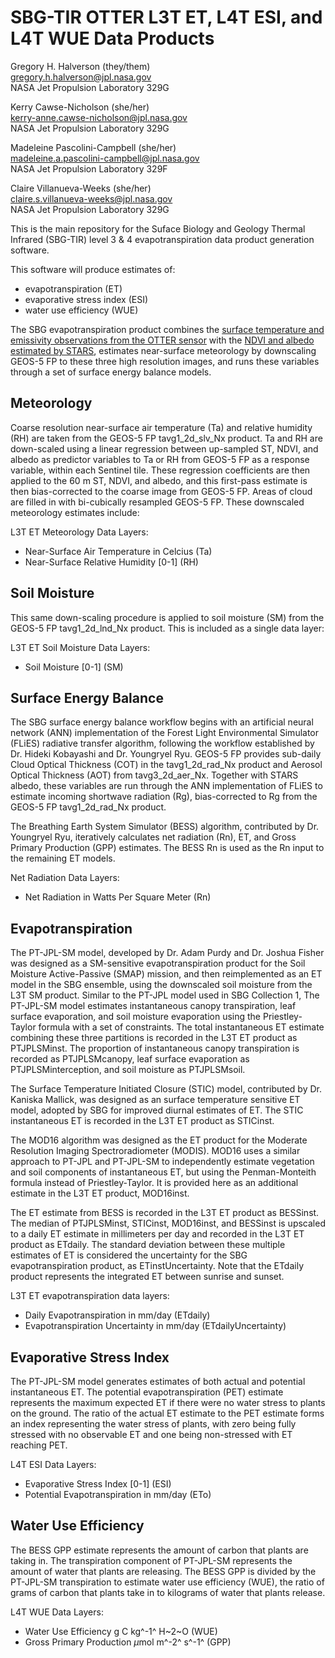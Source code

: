 # SBG-TIR OTTER L3T ET, L4T ESI, and L4T WUE Data Products

Gregory H. Halverson (they/them)<br>
[gregory.h.halverson@jpl.nasa.gov](mailto:gregory.h.halverson@jpl.nasa.gov)<br>
NASA Jet Propulsion Laboratory 329G

Kerry Cawse-Nicholson (she/her)<br>
[kerry-anne.cawse-nicholson@jpl.nasa.gov](mailto:kerry-anne.cawse-nicholson@jpl.nasa.gov)<br>
NASA Jet Propulsion Laboratory 329G

Madeleine Pascolini-Campbell (she/her)<br>
[madeleine.a.pascolini-campbell@jpl.nasa.gov](mailto:madeleine.a.pascolini-campbell@jpl.nasa.gov)<br>
NASA Jet Propulsion Laboratory 329F

Claire Villanueva-Weeks (she/her)<br>
[claire.s.villanueva-weeks@jpl.nasa.gov](mailto:claire.s.villanueva-weeks@jpl.nasa.gov)<br>
NASA Jet Propulsion Laboratory 329G

This is the main repository for the Suface Biology and Geology Thermal Infrared (SBG-TIR) level 3 & 4 evapotranspiration data product generation software. 

This software will produce estimates of:
- evapotranspiration (ET)
- evaporative stress index (ESI)
- water use efficiency (WUE)

The SBG evapotranspiration product combines the [surface temperature and emissivity observations from the OTTER sensor](https://github.com/sbg-tir/SBG-TIR-L2-LSTE) with the [NDVI and albedo estimated by STARS](https://github.com/sbg-tir/SBG-TIR-L2-STARS), estimates near-surface meteorology by downscaling GEOS-5 FP to these three high resolution images, and runs these variables through a set of surface energy balance models.

## Meteorology

Coarse resolution near-surface air temperature (Ta) and relative
humidity (RH) are taken from the GEOS-5 FP tavg1_2d_slv_Nx product. Ta
and RH are down-scaled using a linear regression between up-sampled ST,
NDVI, and albedo as predictor variables to Ta or RH from GEOS-5 FP as a
response variable, within each Sentinel tile. These regression
coefficients are then applied to the 60 m ST, NDVI, and albedo, and this
first-pass estimate is then bias-corrected to the coarse image from
GEOS-5 FP. Areas of cloud are filled in with
bi-cubically resampled GEOS-5 FP. These downscaled meteorology estimates include:

L3T ET Meteorology Data Layers:
- Near-Surface Air Temperature in Celcius (Ta)
- Near-Surface Relative Humidity [0-1] (RH)

## Soil Moisture

This same down-scaling procedure is applied to soil moisture (SM) from
the GEOS-5 FP tavg1_2d_lnd_Nx product. This is included as a single data layer:

L3T ET Soil Moisture Data Layers:
- Soil Moisture [0-1] (SM)

## Surface Energy Balance

The SBG surface energy balance workflow begins with an artificial neural network (ANN) implementation of the Forest Light Environmental Simulator (FLiES) radiative transfer algorithm, following the workflow established by Dr. Hideki Kobayashi and Dr. Youngryel Ryu. GEOS-5 FP provides sub-daily Cloud Optical Thickness (COT) in the tavg1_2d_rad_Nx product and Aerosol Optical Thickness (AOT) from tavg3_2d_aer_Nx. Together with STARS albedo, these variables are run through the ANN implementation of FLiES to estimate incoming shortwave radiation (Rg), bias-corrected to Rg from the GEOS-5 FP tavg1_2d_rad_Nx product.

The Breathing Earth System Simulator (BESS) algorithm, contributed by Dr. Youngryel Ryu, iteratively calculates net radiation (Rn), ET, and Gross Primary Production (GPP) estimates. The BESS Rn is used as the Rn input to the remaining ET models. 

Net Radiation Data Layers:
- Net Radiation in Watts Per Square Meter (Rn)

## Evapotranspiration

The PT-JPL-SM model, developed by Dr. Adam Purdy and Dr. Joshua Fisher was designed as a SM-sensitive evapotranspiration product for the Soil Moisture Active-Passive (SMAP) mission, and then reimplemented as an ET model in the SBG ensemble, using the downscaled soil moisture from the L3T SM product. Similar to the PT-JPL model used in SBG Collection 1, The PT-JPL-SM model estimates instantaneous canopy transpiration, leaf surface evaporation, and soil moisture evaporation using the Priestley-Taylor formula with a set of constraints. The total instantaneous ET estimate combining these three partitions is recorded in the L3T ET product as PTJPLSMinst. The proportion of instantaneous canopy transpiration is recorded as PTJPLSMcanopy, leaf surface evaporation as PTJPLSMinterception, and soil moisture as PTJPLSMsoil.

The Surface Temperature Initiated Closure (STIC) model, contributed by Dr. Kaniska Mallick, was designed as an surface temperature sensitive ET model, adopted by SBG for improved diurnal estimates of ET. The STIC instantaneous ET is recorded in the L3T ET product as STICinst.

The MOD16 algorithm was designed as the ET product for the Moderate Resolution Imaging Spectroradiometer (MODIS). MOD16 uses a similar approach to PT-JPL and PT-JPL-SM to independently estimate vegetation and soil components of instantaneous ET, but using the Penman-Monteith formula instead of Priestley-Taylor. It is provided here as an additional estimate in the L3T ET product, MOD16inst.

The ET estimate from BESS is recorded in the L3T ET product as BESSinst. The median of PTJPLSMinst, STICinst, MOD16inst, and BESSinst is upscaled to a daily ET estimate in millimeters per day and recorded in the L3T ET product as ETdaily. The standard deviation between these multiple estimates of ET is considered the uncertainty for the SBG evapotranspiration product, as ETinstUncertainty. Note that the ETdaily product represents the integrated ET between sunrise and sunset.

L3T ET evapotranspiration data layers:
- Daily Evapotranspiration in mm/day (ETdaily)
- Evapotranspiration Uncertainty in mm/day (ETdailyUncertainty)

## Evaporative Stress Index

The PT-JPL-SM model generates estimates of both actual and potential instantaneous ET. The potential evapotranspiration (PET) estimate represents the maximum expected ET if there were no water stress to plants on the ground. The ratio of the actual ET estimate to the PET estimate forms an index representing the water stress of plants, with zero being fully stressed with no observable ET and one being non-stressed with ET reaching PET. 

L4T ESI Data Layers:
- Evaporative Stress Index [0-1] (ESI)
- Potential Evapotranspiration in mm/day (ETo)

## Water Use Efficiency

The BESS GPP estimate represents the amount of carbon that plants are taking in. The transpiration component of PT-JPL-SM represents the amount of water that plants are releasing. The BESS GPP is divided by the PT-JPL-SM transpiration to estimate water use efficiency (WUE), the ratio of grams of carbon that plants take in to kilograms of water that plants release. 

L4T WUE Data Layers:
- Water Use Efficiency g C kg^-1^ H~2~O (WUE)
- Gross Primary Production $\mu$mol m^-2^ s^-1^ (GPP)
